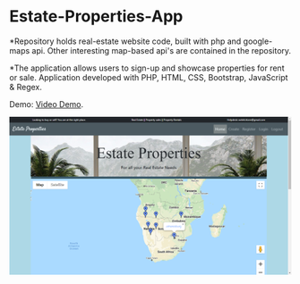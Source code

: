 # Estate-Properties-App
*Repository holds real-estate website code, built with php and google-maps api. Other interesting map-based api's are contained in the repository.

*The application allows users to sign-up and showcase properties for rent or sale. Application developed with PHP, HTML, CSS, Bootstrap, JavaScript & Regex.

Demo: [Video Demo](https://www.youtube.com/watch?v=lhe-pnms0nk).


![](estateproperties.png)
